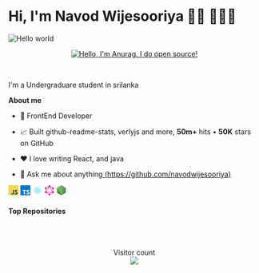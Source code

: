 # Hi, I'm Navod Wijesooriya 👋🏾 👩🏾‍💻

<img src="https://raw.githubusercontent.com/sagar-viradiya/sagar-viradiya/master/resources/banner.png" alt="Hello world">


<p align="center"><a href="https://anuraghazra.github.io"><img width="80%" alt="Hello, I'm Anurag. I do open source!" src="./assets/gh-readme-header.png" /></a></p>

<br />

I'm a Undergraduare student in srilanka

**About me**

- 💼 FrontEnd Developer

- 📈 Built github-readme-stats, verlyjs and more, **50m+** hits • **50K** stars on GitHub

- ❤️ I love writing React, and java

- 💬 Ask me about anything[ (https://github.com/navodwijesooriya)](https://github.com/NavodWijesooriya/NavodWijesooriya)

<code><img height="20" alt="javascript" src="https://raw.githubusercontent.com/github/explore/80688e429a7d4ef2fca1e82350fe8e3517d3494d/topics/javascript/javascript.png"></code>
<code><img height="20" alt="typescript" src="https://raw.githubusercontent.com/github/explore/80688e429a7d4ef2fca1e82350fe8e3517d3494d/topics/typescript/typescript.png"></code>
<code><img height="20" alt="react" src="https://raw.githubusercontent.com/github/explore/80688e429a7d4ef2fca1e82350fe8e3517d3494d/topics/react/react.png"></code>
<code><img height="20" alt="graphql" src="https://raw.githubusercontent.com/github/explore/5c058a388828bb5fde0bcafd4bc867b5bb3f26f3/topics/graphql/graphql.png"></code>
<code><img height="20" alt="nodejs" src="https://raw.githubusercontent.com/github/explore/80688e429a7d4ef2fca1e82350fe8e3517d3494d/topics/nodejs/nodejs.png"></code>    


#### Top Repositories




<br />
<br />















<p align="center"> 
  Visitor count<br>
  <img src="https://profile-counter.glitch.me/sagar-viradiya/count.svg" />
</p>
